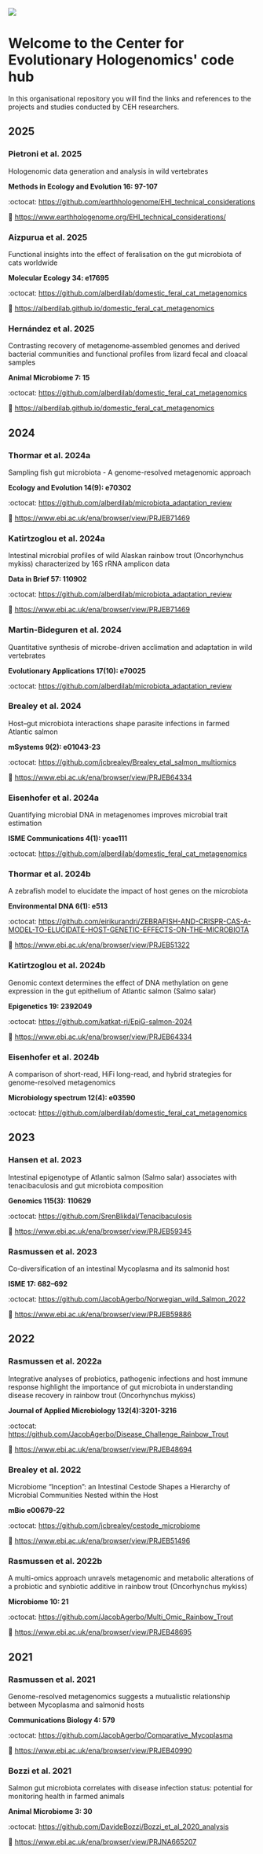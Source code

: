 ![](https://raw.githubusercontent.com/evohologen/.github/refs/heads/main/profile/ceh_logo.png)

# Welcome to the Center for Evolutionary Hologenomics' code hub

In this organisational repository you will find the links and references to the projects and studies conducted by CEH researchers.

## 2025

### Pietroni et al. 2025

Hologenomic data generation and analysis in wild vertebrates

**Methods in Ecology and Evolution 16: 97-107**

:octocat: https://github.com/earthhologenome/EHI_technical_considerations

:book: https://www.earthhologenome.org/EHI_technical_considerations/

### Aizpurua et al. 2025

Functional insights into the effect of feralisation on the gut microbiota of cats worldwide

**Molecular Ecology 34: e17695**

:octocat: https://github.com/alberdilab/domestic_feral_cat_metagenomics

:book: https://alberdilab.github.io/domestic_feral_cat_metagenomics

### Hernández et al. 2025

Contrasting recovery of metagenome‑assembled genomes and derived bacterial communities and functional profiles from lizard fecal and cloacal samples

**Animal Microbiome 7: 15**

:octocat: https://github.com/alberdilab/domestic_feral_cat_metagenomics

:book: https://alberdilab.github.io/domestic_feral_cat_metagenomics

## 2024

### Thormar et al. 2024a

Sampling fish gut microbiota - A genome-resolved metagenomic approach

**Ecology and Evolution 14(9): e70302**

:octocat: https://github.com/alberdilab/microbiota_adaptation_review

:file_folder: https://www.ebi.ac.uk/ena/browser/view/PRJEB71469

### Katirtzoglou et al. 2024a

Intestinal microbial profiles of wild Alaskan rainbow trout (Oncorhynchus mykiss) characterized by 16S rRNA amplicon data

**Data in Brief 57: 110902**

:octocat: https://github.com/alberdilab/microbiota_adaptation_review

:file_folder: https://www.ebi.ac.uk/ena/browser/view/PRJEB71469

### Martin-Bideguren et al. 2024

Quantitative synthesis of microbe-driven acclimation and adaptation in wild vertebrates

**Evolutionary Applications 17(10): e70025**

:octocat: https://github.com/alberdilab/microbiota_adaptation_review

### Brealey et al. 2024

Host–gut microbiota interactions shape parasite infections in farmed Atlantic salmon

**mSystems 9(2): e01043-23**

:octocat: https://github.com/jcbrealey/Brealey_etal_salmon_multiomics

:file_folder: https://www.ebi.ac.uk/ena/browser/view/PRJEB64334

### Eisenhofer et al. 2024a

Quantifying microbial DNA in metagenomes improves microbial trait estimation

**ISME Communications 4(1): ycae111**

:octocat: https://github.com/alberdilab/domestic_feral_cat_metagenomics

### Thormar et al. 2024b

A zebrafish model to elucidate the impact of host genes on the microbiota

**Environmental DNA 6(1): e513**

:octocat: https://github.com/eirikurandri/ZEBRAFISH-AND-CRISPR-CAS-A-MODEL-TO-ELUCIDATE-HOST-GENETIC-EFFECTS-ON-THE-MICROBIOTA

:file_folder: https://www.ebi.ac.uk/ena/browser/view/PRJEB51322

### Katirtzoglou et al. 2024b

Genomic context determines the effect of DNA methylation on gene expression in the gut epithelium of Atlantic salmon (Salmo salar)

**Epigenetics 19: 2392049**

:octocat: https://github.com/katkat-ri/EpiG-salmon-2024

:file_folder: https://www.ebi.ac.uk/ena/browser/view/PRJEB64334

### Eisenhofer et al. 2024b

A comparison of short-read, HiFi long-read, and hybrid strategies for genome-resolved metagenomics

**Microbiology spectrum 12(4): e03590**

:octocat: https://github.com/alberdilab/domestic_feral_cat_metagenomics

## 2023

### Hansen et al. 2023

Intestinal epigenotype of Atlantic salmon (Salmo salar) associates with tenacibaculosis and gut microbiota composition

**Genomics 115(3): 110629**

:octocat: https://github.com/SrenBlikdal/Tenacibaculosis

:file_folder: https://www.ebi.ac.uk/ena/browser/view/PRJEB59345

### Rasmussen et al. 2023

Co-diversification of an intestinal Mycoplasma and its salmonid host

**ISME 17: 682–692**

:octocat: https://github.com/JacobAgerbo/Norwegian_wild_Salmon_2022

:file_folder: https://www.ebi.ac.uk/ena/browser/view/PRJEB59886

## 2022

### Rasmussen et al. 2022a

Integrative analyses of probiotics, pathogenic infections and host immune response highlight the importance of gut microbiota in understanding disease recovery in rainbow trout (Oncorhynchus mykiss)

**Journal of Applied Microbiology 132(4):3201-3216**

:octocat: https://github.com/JacobAgerbo/Disease_Challenge_Rainbow_Trout

:file_folder:	https://www.ebi.ac.uk/ena/browser/view/PRJEB48694

### Brealey et al. 2022

Microbiome “Inception”: an Intestinal Cestode Shapes a Hierarchy of Microbial Communities Nested within the Host

**mBio e00679-22**

:octocat: https://github.com/jcbrealey/cestode_microbiome

:file_folder:	https://www.ebi.ac.uk/ena/browser/view/PRJEB51496

### Rasmussen et al. 2022b

A multi-omics approach unravels metagenomic and metabolic alterations of a probiotic and synbiotic additive in rainbow trout (Oncorhynchus mykiss)

**Microbiome 10: 21**

:octocat: https://github.com/JacobAgerbo/Multi_Omic_Rainbow_Trout

:file_folder: https://www.ebi.ac.uk/ena/browser/view/PRJEB48695

## 2021

### Rasmussen et al. 2021

Genome-resolved metagenomics suggests a mutualistic relationship between Mycoplasma and salmonid hosts

**Communications Biology 4: 579**

:octocat: https://github.com/JacobAgerbo/Comparative_Mycoplasma

:file_folder: https://www.ebi.ac.uk/ena/browser/view/PRJEB40990

### Bozzi et al. 2021

Salmon gut microbiota correlates with disease infection status: potential for monitoring health in farmed animals

**Animal Microbiome 3: 30**

:octocat: https://github.com/DavideBozzi/Bozzi_et_al_2020_analysis

:file_folder: https://www.ebi.ac.uk/ena/browser/view/PRJNA665207
